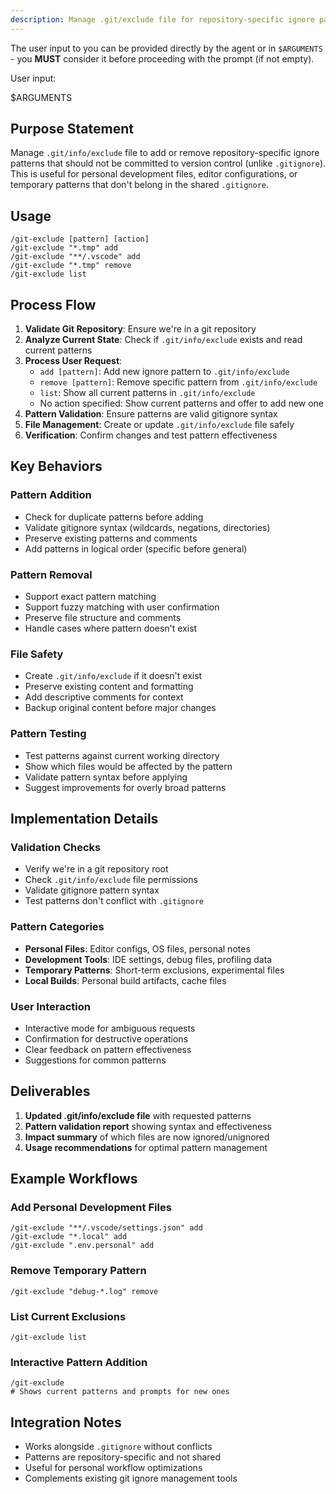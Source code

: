 ```yaml
---
description: Manage .git/exclude file for repository-specific ignore patterns that don't belong in .gitignore
---
```


The user input to you can be provided directly by the agent or in `$ARGUMENTS` - you **MUST** consider it before proceeding with the prompt (if not empty).

User input:

$ARGUMENTS

## Purpose Statement

Manage `.git/info/exclude` file to add or remove repository-specific ignore patterns that should not be committed to version control (unlike `.gitignore`). This is useful for personal development files, editor configurations, or temporary patterns that don't belong in the shared `.gitignore`.

## Usage

```
/git-exclude [pattern] [action]
/git-exclude "*.tmp" add
/git-exclude "**/.vscode" add
/git-exclude "*.tmp" remove
/git-exclude list
```

## Process Flow

1. **Validate Git Repository**: Ensure we're in a git repository
2. **Analyze Current State**: Check if `.git/info/exclude` exists and read current patterns
3. **Process User Request**:
   - `add [pattern]`: Add new ignore pattern to `.git/info/exclude`
   - `remove [pattern]`: Remove specific pattern from `.git/info/exclude`
   - `list`: Show all current patterns in `.git/info/exclude`
   - No action specified: Show current patterns and offer to add new one
4. **Pattern Validation**: Ensure patterns are valid gitignore syntax
5. **File Management**: Create or update `.git/info/exclude` file safely
6. **Verification**: Confirm changes and test pattern effectiveness

## Key Behaviors

### Pattern Addition
- Check for duplicate patterns before adding
- Validate gitignore syntax (wildcards, negations, directories)
- Preserve existing patterns and comments
- Add patterns in logical order (specific before general)

### Pattern Removal
- Support exact pattern matching
- Support fuzzy matching with user confirmation
- Preserve file structure and comments
- Handle cases where pattern doesn't exist

### File Safety
- Create `.git/info/exclude` if it doesn't exist
- Preserve existing content and formatting
- Add descriptive comments for context
- Backup original content before major changes

### Pattern Testing
- Test patterns against current working directory
- Show which files would be affected by the pattern
- Validate pattern syntax before applying
- Suggest improvements for overly broad patterns

## Implementation Details

### Validation Checks
- Verify we're in a git repository root
- Check `.git/info/exclude` file permissions
- Validate gitignore pattern syntax
- Test patterns don't conflict with `.gitignore`

### Pattern Categories
- **Personal Files**: Editor configs, OS files, personal notes
- **Development Tools**: IDE settings, debug files, profiling data
- **Temporary Patterns**: Short-term exclusions, experimental files
- **Local Builds**: Personal build artifacts, cache files

### User Interaction
- Interactive mode for ambiguous requests
- Confirmation for destructive operations
- Clear feedback on pattern effectiveness
- Suggestions for common patterns

## Deliverables

1. **Updated .git/info/exclude file** with requested patterns
2. **Pattern validation report** showing syntax and effectiveness
3. **Impact summary** of which files are now ignored/unignored
4. **Usage recommendations** for optimal pattern management

## Example Workflows

### Add Personal Development Files
```
/git-exclude "**/.vscode/settings.json" add
/git-exclude "*.local" add
/git-exclude ".env.personal" add
```

### Remove Temporary Pattern
```
/git-exclude "debug-*.log" remove
```

### List Current Exclusions
```
/git-exclude list
```

### Interactive Pattern Addition
```
/git-exclude
# Shows current patterns and prompts for new ones
```

## Integration Notes

- Works alongside `.gitignore` without conflicts
- Patterns are repository-specific and not shared
- Useful for personal workflow optimizations
- Complements existing git ignore management tools
